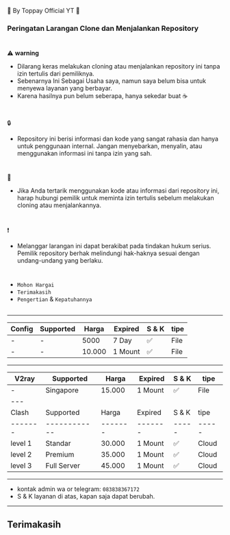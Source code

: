 🍚 By Toppay Official YT 🚀
### Peringatan Larangan Clone dan Menjalankan Repository
#
⚠️ **warning**
- Dilarang keras melakukan cloning atau menjalankan repository ini tanpa izin tertulis dari pemiliknya.
- Sebenarnya Ini Sebagai Usaha saya, namun saya belum bisa untuk menyewa layanan yang berbayar.
- Karena hasilnya pun belum seberapa, hanya sekedar buat ☕
#
🔒
- Repository ini berisi informasi dan kode yang sangat rahasia dan hanya untuk penggunaan internal. Jangan menyebarkan, menyalin, atau menggunakan informasi ini tanpa izin yang sah.
#
📩
- Jika Anda tertarik menggunakan kode atau informasi dari repository ini, harap hubungi pemilik untuk meminta izin tertulis sebelum melakukan cloning atau menjalankannya.
#
❗
- Melanggar larangan ini dapat berakibat pada tindakan hukum serius. Pemilik repository berhak melindungi hak-haknya sesuai dengan undang-undang yang berlaku.
#
- `Mohon Hargai`
- `Terimakasih`
- `Pengertian` & `Kepatuhannya`

##
___
| Config  | Supported    | Harga   | Expired | S & K | tipe  |
| ------- | ------------ | ------- | ------- | ----- | ----- |
| -       | -            | 5000    | 7 Day   |   ✅  | File  |
| -       | -            | 10.000  | 1 Mount |   ✅  | File  |
___
| V2ray   | Supported    | Harga   | Expired | S & K | tipe  |
| ------- | ------------ | ------- | ------- | ----- | ----- |
| -       | Singapore    | 15.000  | 1 Mount |   ✅  | File  |
| ---|
| Clash   | Supported    | Harga   | Expired | S & K | tipe  |
| ------- | ------------ | ------- | ------- | ----- | ----- |
| level 1 | Standar      | 30.000  | 1 Mount |   ✅  | Cloud |
| level 2 | Premium      | 35.000  | 1 Mount |   ✅  | Cloud |
| level 3 | Full Server  | 45.000  | 1 Mount |   ✅  | Cloud |
___
-    kontak admin wa or telegram: `083838367172`
- S & K
 layanan di atas, kapan saja dapat berubah.
---
##
## Terimakasih